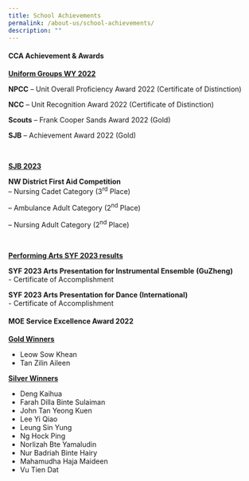 ```yaml
---
title: School Achievements
permalink: /about-us/school-achievements/
description: ""
---
```

<h4>CCA Achievement &amp; Awards</h4>
<p><strong><u>Uniform Groups WY 2022</u></strong></p>
<p><strong>NPCC</strong> – Unit Overall Proficiency Award 2022 (Certificate of Distinction)</p>
<p><strong>NCC</strong> – Unit Recognition Award 2022 (Certificate of Distinction)</p>
<p><strong>Scouts</strong> – Frank Cooper Sands Award 2022 (Gold)</p>
<p><strong>SJB</strong> – Achievement Award 2022 (Gold)</p>
<p>&nbsp;</p>
<p><strong><u>SJB 2023</u></strong></p>
<p><strong>NW District First Aid Competition</strong><br>– Nursing Cadet Category (3<sup>rd</sup> Place)</p>
<p>– Ambulance Adult Category (2<sup>nd</sup> Place)</p>
<p>– Nursing Adult Category (2<sup>nd</sup> Place)</p>
<p>&nbsp;</p>
<p><strong><u>Performing Arts SYF 2023 results</u></strong></p>
<p><strong>SYF 2023 Arts Presentation for Instrumental Ensemble</strong> <strong>(GuZheng)</strong> <br>- Certificate of Accomplishment</p>
<p><strong>SYF 2023 Arts Presentation for Dance (International)</strong> <br>- Certificate of Accomplishment</p>
<h4>MOE Service Excellence Award 2022</h4>
<p><span style="text-decoration: underline;"><strong>Gold Winners</strong></span></p>
<ul>
<li>Leow Sow Khean</li>
<li>Tan Zilin Aileen</li>
</ul>
<p><span style="text-decoration: underline;"><strong>Silver Winners</strong></span></p>
<ul>
<li>Deng Kaihua</li>
<li>Farah Dilla Binte Sulaiman</li>
<li>John Tan Yeong Kuen</li>
<li>Lee Yi Qiao</li>
<li>Leung Sin Yung</li>
<li>Ng Hock Ping</li>
<li>Norlizah Bte Yamaludin</li>
<li>Nur Badriah Binte Hairy</li>
<li>Mahamudha Haja Maideen</li>
<li>Vu Tien Dat</li>
</ul>